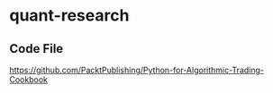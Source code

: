 # quant-research

## Code File
https://github.com/PacktPublishing/Python-for-Algorithmic-Trading-Cookbook
 